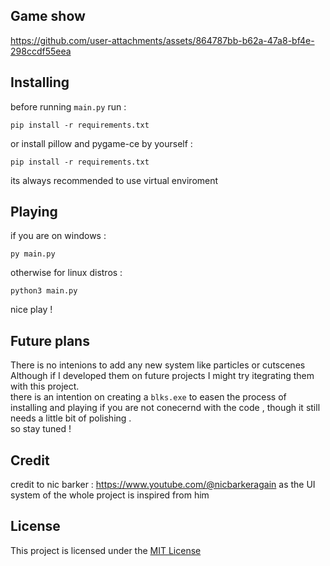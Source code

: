 ## Game show

https://github.com/user-attachments/assets/864787bb-b62a-47a8-bf4e-298ccdf55eea

## Installing
before running ```main.py``` run :
```
pip install -r requirements.txt
```
or install pillow and pygame-ce by yourself :
```
pip install -r requirements.txt
```
its always recommended to use virtual enviroment

## Playing
if you are on windows :
```
py main.py
```
otherwise for linux distros :
```
python3 main.py
```
nice play !

## Future plans
There is no intenions to add any new system like particles or cutscenes<br>
Although if I developed them on future projects I might try itegrating them with this project.<br>
there is an intention on creating a ```blks.exe``` to easen the process of installing and playing if you are not conecernd with the code , though it still needs a little bit of polishing . <br>
so stay tuned !

## Credit
credit to nic barker : https://www.youtube.com/@nicbarkeragain
as the UI system of the whole project is inspired from him

## License
This project is licensed under the [MIT License](https://mit-license.org/)
